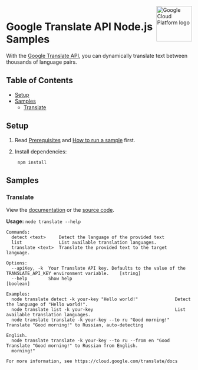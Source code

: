 <img src="https://avatars2.githubusercontent.com/u/2810941?v=3&s=96" alt="Google Cloud Platform logo" title="Google Cloud Platform" align="right" height="96" width="96"/>

# Google Translate API Node.js Samples

With the [Google Translate API][translate_docs], you can dynamically translate
text between thousands of language pairs.

[translate_docs]: https://cloud.google.com/translate/docs/

## Table of Contents

* [Setup](#setup)
* [Samples](#samples)
  * [Translate](#translate)

## Setup

1. Read [Prerequisites][prereq] and [How to run a sample][run] first.
1. Install dependencies:

        npm install

[prereq]: ../README.md#prerequisities
[run]: ../README.md#how-to-run-a-sample

## Samples

### Translate

View the [documentation][translate_0_docs] or the [source code][translate_0_code].

__Usage:__ `node translate --help`

```
Commands:
  detect <text>     Detect the language of the provided text
  list              List available translation languages.
  translate <text>  Translate the provided text to the target language.

Options:
  --apiKey, -k  Your Translate API key. Defaults to the value of the TRANSLATE_API_KEY environment variable.    [string]
  --help        Show help                                                                                      [boolean]

Examples:
  node translate detect -k your-key "Hello world!"              Detect the language of "Hello world!".
  node translate list -k your-key                               List available translation languages.
  node translate translate -k your-key --to ru "Good morning!"  Translate "Good morning!" to Russian, auto-detecting
                                                                English.
  node translate translate -k your-key --to ru --from en "Good  Translate "Good morning!" to Russian from English.
  morning!"

For more information, see https://cloud.google.com/translate/docs
```

[translate_0_docs]: https://cloud.google.com/translate/docs
[translate_0_code]: translate.js

